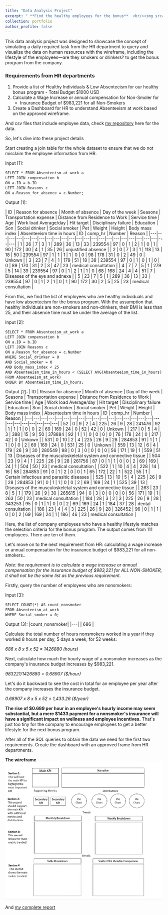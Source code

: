 ```yaml
---
title: "Data Analysis Project"
excerpt: " **Find the healthy employees for the bonus**  <br/><img src='/images/thumb2.png'>"
collection: portfolio
author_profile: false
---
```


This data analysis project was designed to showcase the concept of simulating a daily required task from the HR department to query and visualize the data on human resources with the wireframe, including the lifestyle of the employees—are they smokers or drinkers? to get the bonus program from the company.

### Requirements from HR departments
1. Provide a list of Healthy Individuals & Low Absenteeism for our healthy bonus program - Total Budget $1000 USD
2. Calculate a Wage Increase or annual compensation for Non-Smoler for
	- Insurance Budget of $983,221 for all Non-Smokers
3. Create a Dashboard for HR to understand Absenteeism at work based on the approved wireframe.

And csv files that include employee data, check [my repository](https://github.com/trannphuocloc/HR-dataset-project) here for the data.

So, let's dive into these project details

Start creating a join table for the whole dataset to ensure that we do not misclaim the employee information from HR.

Input [1]:
```
SELECT * FROM Absenteeism_at_work a
LEFT JOIN compensation b
ON a.ID = b.ID
LEFT JOIN Reasons c
ON a.Reason_for_absence = c.Number;
```

Output [1]:

| ID | Reason for absence | Month of absence | Day of the week | Seasons | Transportation expense | Distance from Residence to Work | Service time | Age | Work load Average/day | Hit target | Disciplinary failure | Education | Son | Social drinker | Social smoker | Pet | Weight | Height | Body mass index | Absenteeism time in hours | ID | comp_hr | Number | Reason |
|---|---|---|---|---|---|---|---|---|---|---|---|---|---|---|---|---|---|---|---|---|---|---|---|
| 1 | 26 | 7 | 3 | 1 | 289 | 36 | 13 | 33 | 239554 | 97 | 0 | 1 | 2 | 1 | 0 | 1 | 90 | 172 | 30 | 4 | 1 | 35 | 26 | unjustified absence  |
| 2 | 0 | 7 | 3 | 1 | 118 | 13 | 18 | 50 | 239554 | 97 | 1 | 1 | 1 | 1 | 0 | 0 | 98 | 178 | 31 | 0 | 2 | 49 | 0 | Unkown |
| 3 | 23 | 7 | 4 | 1 | 179 | 51 | 18 | 38 | 239554 | 97 | 0 | 1 | 0 | 1 | 0 | 0 | 89 | 170 | 31 | 2 | 3 | 47 | 23 | medical consultation  |
| 4 | 7 | 7 | 5 | 1 | 279 | 5 | 14 | 39 | 239554 | 97 | 0 | 1 | 2 | 1 | 1 | 0 | 68 | 168 | 24 | 4 | 4 | 51 | 7 | Diseases of the eye and adnexa |
| 5 | 23 | 7 | 5 | 1 | 289 | 36 | 13 | 33 | 239554 | 97 | 0 | 1 | 2 | 1 | 0 | 1 | 90 | 172 | 30 | 2 | 5 | 25 | 23 | medical consultation  |

From this, we find the list of employees who are healthy individuals and have low absenteeism for the bonus program. With the assumption that healthy individuals are non-smokers and non-drinkers, their BMI is less than 25, and their absence time must be under the average of the list.

Input [2]:
```
SELECT * FROM Absenteeism_at_work a
LEFT JOIN compensation b
ON a.ID = b.ID
LEFT JOIN Reasons c
ON a.Reason_for_absence = c.Number
WHERE Social_drinker = 0 
AND Social_smoker = 0
AND Body_mass_index < 25
AND Absenteeism_time_in_hours < (SELECT AVG(Absenteeism_time_in_hours) FROM Absenteeism_at_work)
ORDER BY Absenteeism_time_in_hours;
```

Output [2]:
| ID | Reason for absence | Month of absence | Day of the week | Seasons | Transportation expense | Distance from Residence to Work | Service time | Age | Work load Average/day | Hit target | Disciplinary failure | Education | Son | Social drinker | Social smoker | Pet | Weight | Height | Body mass index | Absenteeism time in hours | ID | comp_hr | Number | Reason |
|---|---|---|---|---|---|---|---|---|---|---|---|---|---|---|---|---|---|---|---|---|---|---|---|---|
| 52 | 0 | 9 | 2 | 4 | 225 | 26 | 9 | 28 | 241476 | 92 | 1 | 1 | 1 | 0 | 0 | 2 | 69 | 169 | 24 | 0 | 52 | 42 | 0 | Unkown |
| 217 | 0 | 5 | 4 | 3 | 388 | 15 | 9 | 50 | 378884 | 92 | 1 | 1 | 0 | 0 | 0 | 0 | 76 | 178 | 24 | 0 | 217 | 42 | 0 | Unkown |
| 531 | 0 | 10 | 2 | 4 | 225 | 26 | 9 | 28 | 284853 | 91 | 1 | 1 | 1 | 0 | 0 | 2 | 69 | 169 | 24 | 0 | 531 | 25 | 0 | Unkown |
| 559 | 13 | 12 | 6 | 4 | 179 | 26 | 9 | 30 | 280549 | 98 | 0 | 3 | 0 | 0 | 0 | 0 | 56 | 171 | 19 | 1 | 559 | 51 | 13 | Diseases of the musculoskeletal system and connective tissue |
| 504 | 23 | 9 | 4 | 1 | 225 | 26 | 9 | 28 | 261756 | 87 | 0 | 1 | 1 | 0 | 0 | 2 | 69 | 169 | 24 | 1 | 504 | 50 | 23 | medical consultation  |
| 522 | 1 | 10 | 4 | 4 | 228 | 14 | 16 | 58 | 284853 | 91 | 0 | 1 | 2 | 0 | 0 | 1 | 65 | 172 | 22 | 1 | 522 | 55 | 1 | Certain infectious and parasitic diseases |
| 525 | 13 | 10 | 5 | 4 | 225 | 26 | 9 | 28 | 284853 | 91 | 0 | 1 | 1 | 0 | 0 | 2 | 69 | 169 | 24 | 1 | 525 | 39 | 13 | Diseases of the musculoskeletal system and connective tissue |
| 263 | 23 | 8 | 5 | 1 | 179 | 26 | 9 | 30 | 265615 | 94 | 0 | 3 | 0 | 0 | 0 | 0 | 56 | 171 | 19 | 1 | 263 | 50 | 23 | medical consultation |
| 184 | 28 | 3 | 2 | 3 | 225 | 26 | 9 | 28 | 343253 | 95 | 0 | 1 | 1 | 0 | 0 | 2 | 69 | 169 | 24 | 1 | 184 | 37 | 28 | dental consultation |
| 186 | 23 | 4 | 4 | 3 | 225 | 26 | 9 | 28 | 326452 | 96 | 0 | 1 | 1 | 0 | 0 | 2 | 69 | 169 | 24 | 1 | 186 | 46 | 23 | medical consultation |

Here, the list of company employees who have a healthy lifestyle matches the selection criteria for the bonus program. The output comes from 111 employees. There are ten of them.

Let's move on to the next requirement from HR: calculating a wage increase or annual compensation for the insurance budget of $983,221 for all non-smokers..

*Note: the requirement is to calculate a wage increase or annual compensation for the insurance budget of $983,221 for ALL NON-SMOKER, it shall not be the same list as the previous requirement.*

Firstly, query the number of employees who are nonsmokers:

Input [3]:
```
SELECT COUNT(*) AS count_nonsmoker 
FROM Absenteeism_at_work
WHERE Social_smoker = 0;
```
Output [3]:
|count_nonsmoker|
|---|
| 686 |

Calculate the total number of hours nonsmokers worked in a year if they worked 8 hours per day, 5 days a week, for 52 weeks: 

*686 x 8 x 5 x 52 = 1426880 (hours)*

Next, calculate how much the hourly wage of a nonsmoker increases as the company's insurance budget increases by $983,221. 

*983221/1426880 = 0.68907 ($/hour)*

Let's do it backward to see the cost in total for an employee per year after the company increases the insurance budget.

*0.68907 x 8 x 5 x 52 = 1,433.26 ($/year)*

**The rise of $0.689 per hour in an employee's hourly income may seem substantial, but a mere $1433 payment for a nonsmoker's insurance will have a significant impact on wellness and employee incentives.**
That's just too tiny for the company to encourage employees to get a better lifestyle for the next bonus program.



After all of the SQL queries to obtain the data we need for the first two requirements. 
Create the dashboard with an approved frame from HR departments.

**The wireframe**
![This is an alt text.](/images/wireframe1.png "This is a sample image.")


And [my complete report](https://app.powerbi.com/view?r=eyJrIjoiMGYzMGJjNzktZmQ0OS00MDY4LWEzZTMtZjE1NDkwODdhMzg3IiwidCI6Ijc3ZGIwZDg5LTgyNzAtNGQwNy05NGY4LWNlZDhkYTVjNThjNiIsImMiOjEwfQ%3D%3D)
